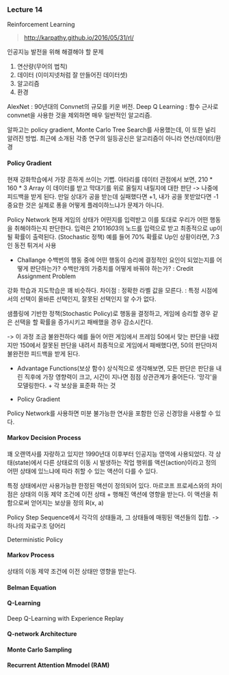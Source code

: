 ### Lecture 14

Reinforcement Learning
> http://karpathy.github.io/2016/05/31/rl/

인공지능 발전을 위해 해결해야 할 문제
1. 연산량(무어의 법칙)
2. 데이터 (이미지넷처럼 잘 만들어진 데이터셋)
3. 알고리즘
4. 환경

AlexNet : 90년대의 Convnet의 규모를 키운 버전.
Deep Q Learning : 함수 근사로 convnet을 사용한 것을 제외하면 매우 일반적인 알고리즘.

알파고는 policy gradient, Monte Carlo Tree Search를 사용했는데, 이 또한 널리 알려진 방법.
최근에 소개된 각종 연구의 일등공신은 알고리즘이 아니라 연산/데이터/환경

#### Policy Gradient

현재 강화학습에서 가장 흔하게 쓰이는 기뻡. 
아타리를 데이터 관점에서 보면, 210 * 160 * 3 Array
이 데이터를 받고 막대기를 위로 올릴지 내릴지에 대한 판단 -> 나중에 피드백을 받게 된다.
만일 상대가 공을 받는데 실패했다면 +1, 내가 공을 못받았다면 -1
중요한 것은 실제로 퐁을 어떻게 플레이하느냐가 문제가 아니다. 

Policy Network
현재 게임의 상태가 어떤지를 입력받고 이를 토대로 우리가 어떤 행동을 취해야하는지 판단한다.
입력은 2101*160*3의 노드를 입력으로 받고 최종적으로 up이 될 확률이 출력된다. (Stochastic 정책)
예를 들어 70% 확률로 Up인 상황이라면, 7:3인 동전 튀겨서 사용

* Challange
수백번의 행동 중에 어떤 행동이 승리에 결정적인 요인이 되었는지를 어떻게 판단하는가?
수백만개의 가중치를 어떻게 바꿔야 하는가?
: Credit Assignment Problem

강화 학습과 지도학습은 꽤 비슷하다.
차이점 : 정확한 라벨 값을 모른다. : 특정 시점에서의 선택이 올바른 선택인지, 잘못된 선택인지 알 수가 없다. 

샘플링에 기반한 정책(Stochastic Policy)로 행동을 결정하고, 게임에 승리할 경우 같은 선택을 할 확률을 증가시키고
패배했을 경우 감소시킨다. 

-> 이 과정 조금 불완전하다
예를 들어 어떤 게임에서 프레임 50에서 맞는 판단을 내렸지만 150에서 잘못된 판단을 내려서 최종적으로 게임에서 패배했다면, 50의 판단마저 불완전한 피드백을 받게 된다. 

* Advantage Functions(보상 함수)
상식적으로 생각해보면, 모든 판단은 판단을 내린 직후에 가장 영향력이 크고, 시간이 지나면 점점 상관관계가 줄어든다. 
'망각'을 모델링한다. + 각 보상을 표준화 하는 것

* Policy Gradient 

Policy Network를 사용하면 미분 불가능한 연사을 포함한 인공 신경망을 사용할 수 있다. 

#### Markov Decision Process

꽤 오랜역사를 자랑하고 있지만 1990년대 이후부터 인공지능 영역에 사용되었다.
각 상태(state)에서 다른 상태로의 이동 시 발생하는 작업 행위를 액션(action)이라고 정의
어떤 상태에 있느냐에 따라 취할 수 있는 액션이 다를 수 있다.

특정 상태에서만 사용가능한 한정된 액션이 정의되어 있다.
마르코프 프로세스와의 차이점은 상태의 이동 제약 조건에 이전 상태 + 행해진 액션에 영향을 받는다.
이 액션을 취함으로써 얻어지는 보상을 정의 R(x, a)

Policy
Step Sequence에서 각각의 상태들과, 그 상태들에 매핑된 액션들의 집합.
-> 하나의 자료구조 덩어리

Deterministic Policy


#### Markov Process

상태의 이동 제약 조건에 이전 상태만 영향을 받는다.

#### Belman Equation

#### Q-Learning

Deep Q-Learning with Experience Replay

#### Q-network Architecture

#### Monte Carlo Sampling

#### Recurrent Attention Mmodel (RAM)

